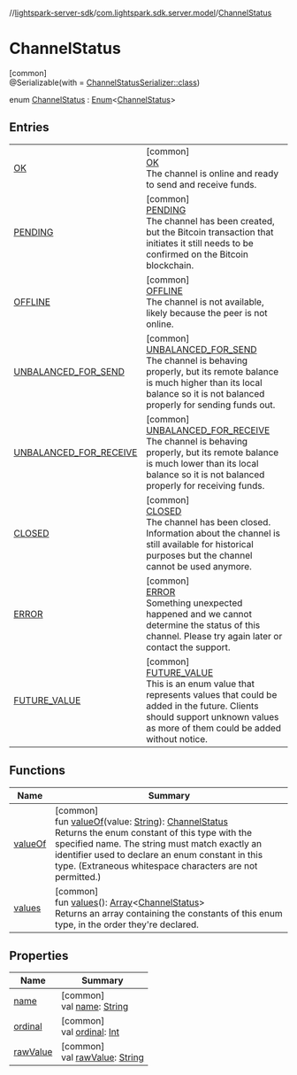 //[lightspark-server-sdk](../../../index.md)/[com.lightspark.sdk.server.model](../index.md)/[ChannelStatus](index.md)

# ChannelStatus

[common]\
@Serializable(with = [ChannelStatusSerializer::class](../-channel-status-serializer/index.md))

enum [ChannelStatus](index.md) : [Enum](https://kotlinlang.org/api/latest/jvm/stdlib/kotlin/-enum/index.html)&lt;[ChannelStatus](index.md)&gt;

## Entries

| | |
|---|---|
| [OK](-o-k/index.md) | [common]<br>[OK](-o-k/index.md)<br>The channel is online and ready to send and receive funds. |
| [PENDING](-p-e-n-d-i-n-g/index.md) | [common]<br>[PENDING](-p-e-n-d-i-n-g/index.md)<br>The channel has been created, but the Bitcoin transaction that initiates it still needs to be confirmed on the Bitcoin blockchain. |
| [OFFLINE](-o-f-f-l-i-n-e/index.md) | [common]<br>[OFFLINE](-o-f-f-l-i-n-e/index.md)<br>The channel is not available, likely because the peer is not online. |
| [UNBALANCED_FOR_SEND](-u-n-b-a-l-a-n-c-e-d_-f-o-r_-s-e-n-d/index.md) | [common]<br>[UNBALANCED_FOR_SEND](-u-n-b-a-l-a-n-c-e-d_-f-o-r_-s-e-n-d/index.md)<br>The channel is behaving properly, but its remote balance is much higher than its local balance so it is not balanced properly for sending funds out. |
| [UNBALANCED_FOR_RECEIVE](-u-n-b-a-l-a-n-c-e-d_-f-o-r_-r-e-c-e-i-v-e/index.md) | [common]<br>[UNBALANCED_FOR_RECEIVE](-u-n-b-a-l-a-n-c-e-d_-f-o-r_-r-e-c-e-i-v-e/index.md)<br>The channel is behaving properly, but its remote balance is much lower than its local balance so it is not balanced properly for receiving funds. |
| [CLOSED](-c-l-o-s-e-d/index.md) | [common]<br>[CLOSED](-c-l-o-s-e-d/index.md)<br>The channel has been closed. Information about the channel is still available for historical purposes but the channel cannot be used anymore. |
| [ERROR](-e-r-r-o-r/index.md) | [common]<br>[ERROR](-e-r-r-o-r/index.md)<br>Something unexpected happened and we cannot determine the status of this channel. Please try again later or contact the support. |
| [FUTURE_VALUE](-f-u-t-u-r-e_-v-a-l-u-e/index.md) | [common]<br>[FUTURE_VALUE](-f-u-t-u-r-e_-v-a-l-u-e/index.md)<br>This is an enum value that represents values that could be added in the future. Clients should support unknown values as more of them could be added without notice. |

## Functions

| Name | Summary |
|---|---|
| [valueOf](value-of.md) | [common]<br>fun [valueOf](value-of.md)(value: [String](https://kotlinlang.org/api/latest/jvm/stdlib/kotlin/-string/index.html)): [ChannelStatus](index.md)<br>Returns the enum constant of this type with the specified name. The string must match exactly an identifier used to declare an enum constant in this type. (Extraneous whitespace characters are not permitted.) |
| [values](values.md) | [common]<br>fun [values](values.md)(): [Array](https://kotlinlang.org/api/latest/jvm/stdlib/kotlin/-array/index.html)&lt;[ChannelStatus](index.md)&gt;<br>Returns an array containing the constants of this enum type, in the order they're declared. |

## Properties

| Name | Summary |
|---|---|
| [name](../-withdrawal-request-status/-f-u-t-u-r-e_-v-a-l-u-e/index.md#-372974862%2FProperties%2F-1086033721) | [common]<br>val [name](../-withdrawal-request-status/-f-u-t-u-r-e_-v-a-l-u-e/index.md#-372974862%2FProperties%2F-1086033721): [String](https://kotlinlang.org/api/latest/jvm/stdlib/kotlin/-string/index.html) |
| [ordinal](../-withdrawal-request-status/-f-u-t-u-r-e_-v-a-l-u-e/index.md#-739389684%2FProperties%2F-1086033721) | [common]<br>val [ordinal](../-withdrawal-request-status/-f-u-t-u-r-e_-v-a-l-u-e/index.md#-739389684%2FProperties%2F-1086033721): [Int](https://kotlinlang.org/api/latest/jvm/stdlib/kotlin/-int/index.html) |
| [rawValue](raw-value.md) | [common]<br>val [rawValue](raw-value.md): [String](https://kotlinlang.org/api/latest/jvm/stdlib/kotlin/-string/index.html) |
